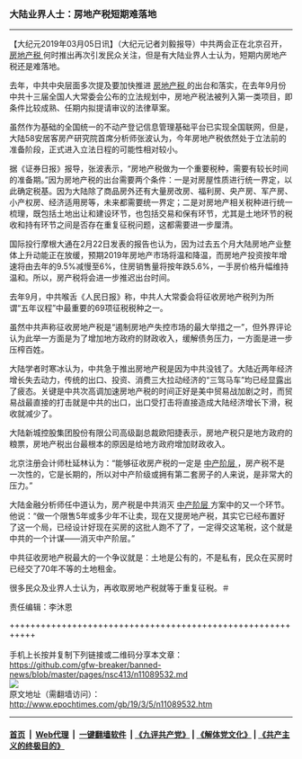 ### 大陆业界人士：房地产税短期难落地
------------------------

<p>
 【大纪元2019年03月05日讯】（大纪元记者刘毅报导）中共两会正在北京召开，
 <a href="http://www.epochtimes.com/gb/tag/%E6%88%BF%E5%9C%B0%E4%BA%A7%E7%A8%8E.html">
  房地产税
 </a>
 何时推出再次引发民众关注，但是有大陆业界人士认为，短期内房地产税还是难落地。
</p>
<p>
 去年，中共中央层面多次提及要加快推进
 <a href="http://www.epochtimes.com/gb/tag/%E6%88%BF%E5%9C%B0%E4%BA%A7%E7%A8%8E.html">
  房地产税
 </a>
 的出台和落实，在去年9月份中共十三届全国人大常委会公布的立法规划中，房地产税法被列入第一类项目，即条件比较成熟、任期内拟提请审议的法律草案。
</p>
<p>
 虽然作为基础的全国统一的不动产登记信息管理基础平台已实现全国联网，但是，大陆58安居客房产研究院首席分析师张波认为，今年房地产税依然处于立法前的准备阶段，正式进入立法日程的可能性相对较小。
</p>
<p>
 据《证券日报》报导，张波表示，“房地产税做为一个重要税种，需要有较长时间的准备期。”因为房地产税的出台需要两个条件：一是对房屋性质进行统一界定，以此确定税基。因为大陆除了商品房外还有大量房改房、福利房、央产房、军产房、小产权房、经济适用房等，未来都需要统一界定；二是对房地产相关税种进行统一梳理，既包括土地出让和建设环节，也包括交易和保有环节，尤其是土地环节的税收和持有环节之间是否存在重复征税问题，这都需要进一步厘清。
</p>
<p>
 国际投行摩根大通在2月22日发表的报告也认为，因为过去五个月大陆房地产业整体上升动能正在放缓，预期2019年房地产市场将温和降温，而房地产投资按年增速将由去年的9.5%减慢至6%，住房销售量将按年跌5.6%，一手房价格升幅维持温和。所以，房产税将会进一步推迟出台时间。
</p>
<p>
 去年9月，中共喉舌《人民日报》称，中共人大常委会将征收房地产税列为所谓“五年议程”中最重要的69项征税税种之一。
</p>
<p>
 虽然中共声称征收房地产税是“遏制房地产失控市场的最大举措之一”，但外界评论认为此举一方面是为了增加地方政府的财政收入，缓解债务压力，一方面是进一步压榨百姓。
</p>
<p>
 大陆学者时寒冰认为，中共急于推出房地产税是因为中共没钱了。大陆近两年经济增长失去动力，传统的出口、投资、消费三大拉动经济的“三驾马车”均已经显露出了疲态。关键是中共次高调加速房地产税的时间正好是美中贸易战加剧之时，而贸易战最直接的打击就是中共的出口，出口受打击将直接造成大陆经济增长下滑，税收就减少了。
</p>
<p>
 大陆新城控股集团股份有限公司高级副总裁欧阳捷表示，房地产税只是地方政府的粮票，房地产税出台最根本的原因是给地方政府增加财政收入。
</p>
<p>
 北京注册会计师杜延林认为：“能够征收房产税的一定是
 <a href="http://www.epochtimes.com/gb/tag/%E4%B8%AD%E4%BA%A7%E9%98%B6%E5%B1%82.html">
  中产阶层
 </a>
 ，房产税不是一次性的，它是长期的，所以对中产阶级或拥有第二套房子的人来说，是非常大的压力。”
</p>
<p>
 大陆金融分析师任中道认为，房产税是中共消灭
 <a href="http://www.epochtimes.com/gb/tag/%E4%B8%AD%E4%BA%A7%E9%98%B6%E5%B1%82.html">
  中产阶层
 </a>
 方案中的又一个环节。他说：“做一个限售5年或多少年不让卖，现在又提房地产税，其实它已经布置好了这一个局，已经设计好现在买房的这批人跑不了了，一定得交这笔税，这个就是中共的一个计谋——消灭中产阶层。”
</p>
<p>
 中共征收房地产税最大的一个争议就是：土地是公有的，不是私有，民众在买房时已经交了70年不等的土地租金。
</p>
<p>
 很多民众及业界人士认为，再收取房地产税就等于重复征税。＃
</p>
<p>
 责任编辑：李沐恩
</p>

+++++++++++++++++++++++++++++++++++++++++++++++++++++++++++<br/><br/>
手机上长按并复制下列链接或二维码分享本文章：<br/>
https://github.com/gfw-breaker/banned-news/blob/master/pages/nsc413/n11089532.md <br/>
<a href='https://github.com/gfw-breaker/banned-news/blob/master/pages/nsc413/n11089532.md'><img src='https://github.com/gfw-breaker/banned-news/blob/master/pages/nsc413/n11089532.md.png'/></a> <br/>
原文地址（需翻墙访问）：http://www.epochtimes.com/gb/19/3/5/n11089532.htm


------------------------
#### [首页](https://github.com/gfw-breaker/banned-news/blob/master/README.md) &nbsp;|&nbsp; [Web代理](https://github.com/labour-camp/helloworld) &nbsp;|&nbsp; [一键翻墙软件](https://github.com/gfw-breaker/nogfw/blob/master/README.md) &nbsp;| [《九评共产党》](https://github.com/gfw-breaker/9ping.md/blob/master/README.md#九评之一评共产党是什么) | [《解体党文化》](https://github.com/gfw-breaker/jtdwh.md/blob/master/README.md) | [《共产主义的终极目的》](https://github.com/gfw-breaker/gczydzjmd.md/blob/master/README.md)

